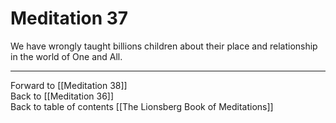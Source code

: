 # Meditation 37

We have wrongly taught billions children about their place and relationship in the world of One and All. 

___

Forward to [[Meditation 38]]  
Back to [[Meditation 36]]  
Back to table of contents [[The Lionsberg Book of Meditations]]  